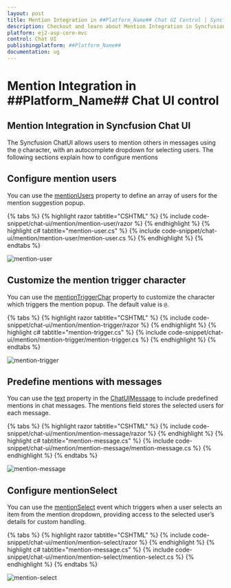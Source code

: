 ```yaml
---
layout: post
title: Mention Integration in ##Platform_Name## Chat UI Control | Syncfusion
description: Checkout and learn about Mention Integration in Syncfusion ##Platform_Name## Chat UI control of Syncfusion Essential JS 2 and more.
platform: ej2-asp-core-mvc
control: Chat UI
publishingplatform: ##Platform_Name##
documentation: ug
---
```


# Mention Integration in ##Platform_Name## Chat UI control

## Mention Integration in Syncfusion Chat UI

The Syncfusion ChatUI allows users to mention others in messages using the `@` character, with an autocomplete dropdown for selecting users. The following sections explain how to configure mentions

## Configure mention users
You can use the [mentionUsers](https://help.syncfusion.com/cr/aspnetmvc-js2/Syncfusion.EJ2.InteractiveChat.ChatUI.html#Syncfusion_EJ2_InteractiveChat_ChatUI_mentionUsers) property to define an array of users for the mention suggestion popup.

{% tabs %}
{% highlight razor tabtitle="CSHTML" %}
{% include code-snippet/chat-ui/mention/mention-user/razor %}
{% endhighlight %}
{% highlight c# tabtitle="mention-user.cs" %}
{% include code-snippet/chat-ui/mention/mention-user/mention-user.cs %}
{% endhighlight %}
{% endtabs %}

![mention-user](images/mention-user.png)

## Customize the mention trigger character

You can use the [mentionTriggerChar](https://help.syncfusion.com/cr/aspnetmvc-js2/Syncfusion.EJ2.InteractiveChat.ChatUI.html#Syncfusion_EJ2_InteractiveChat_ChatUI_mentionTriggerChar) property to customize the character which triggers the mention popup. The default value is `@`.

{% tabs %}
{% highlight razor tabtitle="CSHTML" %}
{% include code-snippet/chat-ui/mention/mention-trigger/razor %}
{% endhighlight %}
{% highlight c# tabtitle="mention-trigger.cs" %}
{% include code-snippet/chat-ui/mention/mention-trigger/mention-trigger.cs %}
{% endhighlight %}
{% endtabs %}

![mention-trigger](images/mention-trigger.png)

## Predefine mentions with messages

You can use the [text](https://help.syncfusion.com/cr/aspnetmvc-js2/Syncfusion.EJ2.InteractiveChat.ChatUIMessage.html#Syncfusion_EJ2_InteractiveChat_ChatUIMessage_Text) property in the [ChatUIMessage](https://help.syncfusion.com/cr/aspnetmvc-js2/Syncfusion.EJ2.InteractiveChat.ChatUIMessage.html#Syncfusion_EJ2_InteractiveChat_ChatUIMessage) to include predefined mentions in chat messages. The mentions field stores the selected users for each message.

{% tabs %}
{% highlight razor tabtitle="CSHTML" %}
{% include code-snippet/chat-ui/mention/mention-message/razor %}
{% endhighlight %}
{% highlight c# tabtitle="mention-message.cs" %}
{% include code-snippet/chat-ui/mention/mention-message/mention-message.cs %}
{% endhighlight %}
{% endtabs %}

![mention-message](images/mention-message.png)

## Configure mentionSelect

You can use the [mentionSelect](https://help.syncfusion.com/cr/aspnetmvc-js2/Syncfusion.EJ2.InteractiveChat.ChatUI.html#Syncfusion_EJ2_InteractiveChat_ChatUI_mentionSelect) event which triggers when a user selects an item from the mention dropdown, providing access to the selected user’s details for custom handling.

{% tabs %}
{% highlight razor tabtitle="CSHTML" %}
{% include code-snippet/chat-ui/mention/mention-select/razor %}
{% endhighlight %}
{% highlight c# tabtitle="mention-message.cs" %}
{% include code-snippet/chat-ui/mention/mention-select/mention-select.cs %}
{% endhighlight %}
{% endtabs %}

![mention-select](images/mention-select.png)